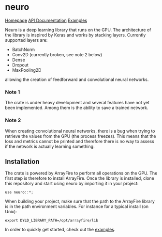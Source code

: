 # neuro 
[Homepage](https://srenevey.github.io/neuro)  [API Documentation](https://srenevey.github.io/neuro/api)  [Examples](https://srenevey.github.io/neuro/examples)

Neuro is a deep learning library that runs on the GPU. The architecture of the library is inspired by Keras and works by stacking layers. Currently supported layers are:

* BatchNorm
* Conv2D (currently broken, see note 2 below)
* Dense
* Dropout
* MaxPooling2D

allowing the creation of feedforward and convolutional neural networks.

### Note 1
The crate is under heavy development and several features have not yet been implemented. Among them is the ability to save a trained network.

### Note 2
When creating convolutional neural networks, there is a bug when trying to retrieve the values from the GPU (the process freezes). This means that the loss and metrics cannot be printed and therefore there is no way to assess if the network is actually learning something.

## Installation
The crate is powered by ArrayFire to perform all operations on the GPU. The first step is therefore to install ArrayFire. Once the library is installed, clone this repository and start using neuro by importing it in your project:
```
use neuro::*;
```
When building your project, make sure that the path to the ArrayFire library is in the path environment variables. For instance for a typical install (on Unix):
```
export DYLD_LIBRARY_PATH=/opt/arrayfire/lib
```
In order to quickly get started, check out the [examples](https://srenevey.github.io/neuro/examples).
